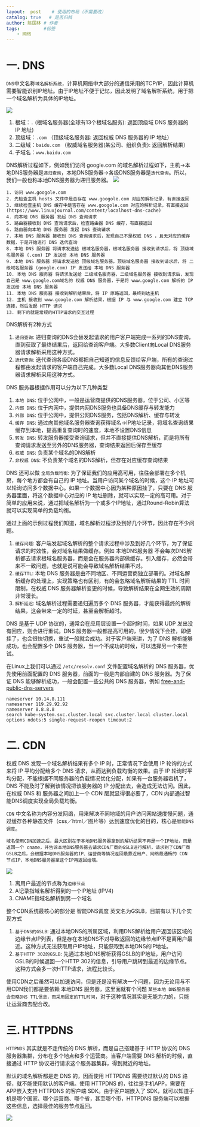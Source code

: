 ```yaml
---
layout:  post    # 使用的布局（不需要改）
catalog: true   # 是否归档
author: 陈国林 # 作者
tags:         #标签
    - 网络
---
```


# 一. DNS
`DNS`中文名称`域名解析系统`，计算机网络中大部分的通信采用的TCP/IP，因此计算机需要智能识别IP地址。由于IP地址不便于记忆，因此发明了域名解析系统，用于把一个域名解析为具体的IP地址。

![](https://github.com/chenguolin/chenguolin.github.io/blob/master/data/image/dns-root.png?raw=true)

1. 根域：`.`  (根域名服务器(全球有13个根域名服务): 返回顶级域 DNS 服务器的 IP 地址)
2. 顶级域：`.com`   （顶级域名服务器: 返回权威 DNS 服务器的 IP 地址）
3. 二级域：`baidu.com` （权威域名服务器(某公司、组织负责): 返回解析结果）
4. 子域名：`www.baidu.com`

DNS解析过程如下，例如我们访问 google.com 的域名解析过程如下，主机->本地DNS服务器是`递归查询`，本地DNS服务器->各级DNS服务器是`迭代查询`。所以，我们一般也称本地DNS服务器为递归服务器。
![](https://github.com/chenguolin/chenguolin.github.io/blob/master/data/image/dns-trace.png?raw=true)

```
1. 访问 www.googole.com
2. 先检查主机 hosts 文件中是否存在 www.googole.com 对应的解析记录，有直接返回
3. 继续检查主机 DNS 缓存中是否存在 www.googole.com 对应的解析记录，有直接返回  (https://www.linuxjournal.com/content/localhost-dns-cache)
4. 向本地 DNS 服务器 发起 DNS 查询请求
5. 路由器接收到 DNS 查询请求后，检查路由器 DNS 缓存，有直接返回
6. 路由器向本地 DNS 服务器 发起 DNS 查询请求
7. 本地 DNS 服务器 接收到 DNS 查询请求后，发现自己不是权威 DNS ，且无对应的缓存数据，于是开始进行 DNS 迭代查询
8. 本地 DNS 服务器 将请求发送给 根域名服务器，根域名服务器 接收到请求后，将 顶级域名服务器 (.com) IP 发送给 本地 DNS 服务器
9. 本地 DNS 服务器 将请求发送给 顶级域名服务器，顶级域名服务器 接收到请求后，将 二级域名服务器 (google.com) IP 发送给 本地 DNS 服务器
10. 本地 DNS 服务器 将请求发送给 二级域名服务器，二级域名服务器 接收到请求后，发现自己是 www.google.com域名的 权威 DNS 服务器，于是将 www.google.com 解析的 IP 发送给 本地 DNS 服务器
11. 本地 DNS 服务器 接收到解析结果后，将 IP 原路返回，最终到达主机
12. 主机 接收到 www.google.com 解析结果，根据 IP 与 www.google.com 建立 TCP 连接，然后发起 HTTP 请求
13. 剩下的就是常规的HTTP请求的交互过程
```

DNS解析有2种方式
1. `递归查询`: 递归查询的DNS会替发起请求的用户客户端完成一系列的DNS查询，直到获取了最终结果后，返回给查询客户端。大多数Client向Local DNS服务器请求解析采用这种方式。
2. `迭代查询`: 迭代查询各级DNS都把自己知道的信息反馈给客户端，所有的查询过程都由发起请求的客户端自己完成。大多数Local DNS服务器向其他DNS服务器请求解析采用这种方式。

DNS 服务器根据作用可以分为以下几种类型
1. `本地 DNS`: 位于公网中，一般是运营商提供的DNS服务器，位于公司、小区等
2. `内部 DNS`: 位于内网中，提供内网DNS服务也具备DNS缓存与转发能力
3. `外部 DNS`: 位于公网中，提供公网DNS服务，包括DNS解析、缓存与转发
4. `缓存 DNS`: 通过向其他域名服务器查询获得域名->IP地址记录，将域名查询结果缓存到本地，提高重复查询时的速度，本地不设置DNS信息
5. `转发 DNS`: 转发服务器接受查询请求，但并不直接提供DNS解析，而是将所有查询请求发送至另外的DNS服务器，查询结果返回后保存至缓存
6. `权威 DNS`: 负责某个域名的DNS解析
7. `非权威 DNS`: 不负责某个域名的DNS解析，但存在对应缓存查询结果

DNS 还可以做 `全局负载均衡`: 为了保证我们的应用高可用，往往会部署在多个机房，每个地方都会有自己的 IP 地址。当用户访问某个域名的时候，这个 IP 地址可以轮询访问多个数据中心。如果一个数据中心因为某种原因挂了，只要在 DNS 服务器里面，将这个数据中心对应的 IP 地址删除，就可以实现一定的高可用。对于简单的应用来说，通过把域名解析为一个或多个IP地址，通过Round-Robin算法就可以实现简单的负载均衡。

通过上面的示例过程我们知道，域名解析过程涉及到好几个环节，因此存在不少问题。

1. `缓存问题`: 客户端发起域名解析的整个请求过程中涉及到好几个环节，为了保证请求的时效性，会对域名结果做缓存。例如 本地DNS服务器 不会每次DNS解析都去请求根域名服务器，而是会在服务器内部做缓存。引入缓存，必然会带来不一致问题，也就是说可能会导致域名解析结果不对。
2. `缓存TTL`: 本地 DNS 服务器是由不同地区、不同运营商独立部署的。对域名解析缓存的处理上，实现策略也有区别，有的会忽略域名解析结果的 TTL 时间限制，在权威 DNS 服务器解析变更的时候，导致解析结果在全网生效的周期非常漫长。
3. `解析延迟`: 域名解析过程需要递归遍历多个 DNS 服务器，才能获得最终的解析结果，这会带来一定的时延，甚至会解析超时。

DNS 是基于 UDP 协议的，通常会在应用层设置一个超时时间，如果 UDP 发出没有回应，则会进行重试。DNS 服务器一般都是高可用的，很少情况下会挂，即便挂了，也会很快切换，重试一般就会成功。对于客户端来讲，为了 DNS 解析能够成功，也会配置多个 DNS 服务器，当一个不成功的时候，可以选择另一个来尝试。

在Linux上我们可以通过 `/etc/resolv.conf` 文件配置域名解析的 DNS 服务器，优先使用前面配置的 DNS 服务器，前面的一般是内部自建的 DNS 服务器。为了保证 DNS 能够解析成功，一般会配置一些公共的 DNS 服务器，例如 [free-and-public-dns-servers](https://www.lifewire.com/free-and-public-dns-servers-2626062)

```
nameserver 10.14.8.111
nameserver 119.29.92.92
nameserver 8.8.8.8
search kube-system.svc.cluster.local svc.cluster.local cluster.local
options ndots:5 single-request-reopen timeout:2
```

# 二. CDN
权威 DNS 发现一个域名解析结果有多个 IP 时，正常情况下会使用 IP 轮询的方式来将 IP 平均分配给多个 DNS 请求，从而达到负载均衡的效果。由于 IP 轮询时平均分配，不能根据不同服务器的负载情况优化分配，如果有一台服务器宕机了，DNS 不能及时了解到该情况把该服务器的 IP 分配出去，会造成无法访问。因此，在权威 DNS 和 服务器之间加上一个 CDN 层就显得很必要了，CDN 内部通过智能DNS调度实现全局负载均衡。

`CDN` 中文名称为内容分发网络，用来解决不同地域的用户访问网站速度慢问题，通过缓存各种静态文件（css／html／图片等）达到速度优化的目的，核心是`智能DNS调度`。

`域名使用CDN加速之后，最大区别在于本地DNS服务器拿到的解析结果不再是一个IP地址，而是返回一个 cname，并告诉本地DNS服务器去请求CDN厂商的GSLB进行解析，请求到了CDN厂商GSLB之后，会根据本地DNS服务器的IP、运营商等情况返回最靠近用户、网络最通畅的 CDN 节点IP，本地DNS服务器拿这个IP再返回给端。`

![](https://github.com/chenguolin/chenguolin.github.io/blob/master/data/image/dns-cdn.png?raw=true)

1. 离用户最近的节点称为`边缘节点`
2. A记录指域名解析得到的一个IP地址 (IPV4)
3. CNAME指域名解析到另一个域名

整个CDN系统最核心的部分是 智能DNS调度 英文名为GSLB，目前有以下几个实现方式

1. `基于DNS的GSLB`: 通过本地DNS的所属区域，利用DNS解析给用户返回该区域的边缘节点IP列表，但是存在本地DNS不对导致返回的边缘节点IP不是离用户最近。这种方式无法获取用户IP地址，只能获取到本地DNS的IP地址。
2. `基于HTTP 302的GSLB`: 先通过本地DNS解析获得GSLB的IP地址，用户访问GSLB的时候返回一个HTTP 302的信息，引导用户跳转到最近的边缘节点。这种方式会多一次HTTP请求，流程比较长。

使用CDN之后虽然可以加速访问，但是还是没有解决一个问题，因为无论用与不用CDN我们都是要依赖 本地DNS 服务器，这里面就有个问题 `某些本地 DNS服务器会忽略DNS TTL信息，而采用固定的TTL时间`，对于这种情况其实是无能为力的，只能让运营商去配合改。

# 三. HTTPDNS
`HTTPNDS` 其实就是不走传统的 DNS 解析，而是自己搭建基于 HTTP 协议的 DNS 服务器集群，分布在多个地点和多个运营商。当客户端需要 DNS 解析的时候，直接通过 HTTP 协议进行请求这个服务器集群，得到就近的地址。

默认的域名解析都是走 DNS 的，因而使用 HTTPDNS 需要绕过默认的 DNS 路径，就不能使用默认的客户端。使用 HTTPDNS 的，往往是手机APP，需要在APP嵌入支持 HTTPDNS 的客户端 SDK。由于客户端嵌入了 SDK，就可以知道手机是哪个国家、哪个运营商、哪个省，甚至哪个市，HTTPDNS 服务端可以根据这些信息，选择最佳的服务节点返回。

![](https://github.com/chenguolin/chenguolin.github.io/blob/master/data/image/httpdns.jpg?raw=true)

